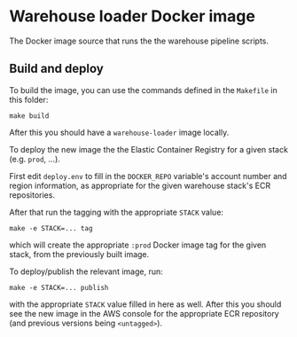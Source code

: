 # Warehouse loader Docker image

The Docker image source that runs the the warehouse pipeline scripts.

## Build and deploy

To build the image, you can use the commands defined in the `Makefile`
in this folder:

```shell
make build
```

After this you should have a `warehouse-loader` image locally.

To deploy the new image the the Elastic Container Registry for a given
stack (e.g. `prod`, ...).

First edit `deploy.env` to fill in the `DOCKER_REPO` variable's account
number and region information, as appropriate for the given warehouse
stack's ECR repositories.

After that run the tagging with the appropriate `STACK` value:

```shell
make -e STACK=... tag
```

which will create the appropriate `:prod` Docker image tag for the
given stack, from the previously built image.

To deploy/publish the relevant image, run:

```shell
make -e STACK=... publish
```

with the appropriate `STACK` value filled in here as well.
After this you should see the new image in the AWS console
for the appropriate ECR repository (and previous versions
being `<untagged>`).